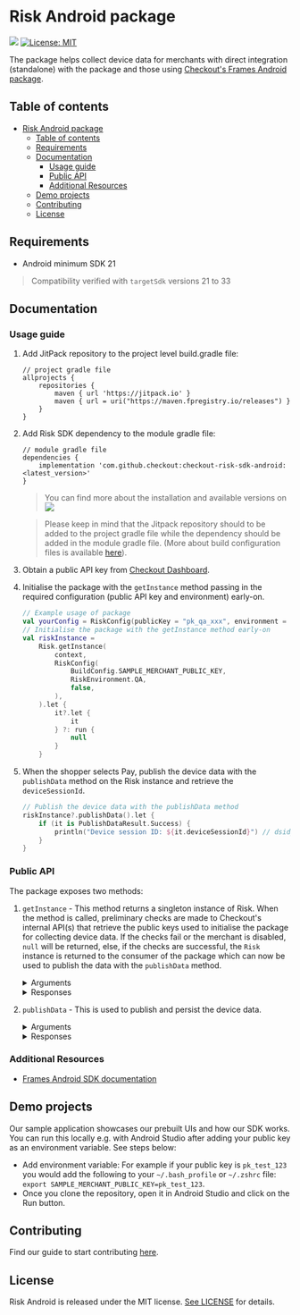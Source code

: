 #  Risk Android package
[![](https://jitpack.io/v/checkout/checkout-risk-sdk-android.svg)](https://jitpack.io/#checkout/checkout-risk-sdk-android)
[![License: MIT](https://img.shields.io/badge/License-MIT-green.svg)](LICENSE)

The package helps collect device data for merchants with direct integration (standalone) with the package and those using [Checkout's Frames Android package](https://github.com/checkout/frames-android).

## Table of contents
- [Risk Android package](#risk-android-package)
  - [Table of contents](#table-of-contents)
  - [Requirements](#requirements)
  - [Documentation](#documentation)
    - [Usage guide](#usage-guide)
    - [Public API](#public-api)
    - [Additional Resources](#additional-resources)
  - [Demo projects](#demo-projects)
  - [Contributing](#contributing)
  - [License](#license)


## Requirements
- Android minimum SDK 21

> Compatibility verified with `targetSdk` versions 21 to 33

## Documentation
### Usage guide
  1. Add JitPack repository to the project level build.gradle file:
        ```
        // project gradle file
        allprojects {
            repositories {
                maven { url 'https://jitpack.io' }
                maven { url = uri("https://maven.fpregistry.io/releases") }
            }
        }
        ```
  2. Add Risk SDK dependency to the module gradle file:
        ```
        // module gradle file
        dependencies {
            implementation 'com.github.checkout:checkout-risk-sdk-android:<latest_version>'
        }
        ```

        > You can find more about the installation and available versions on [![](https://jitpack.io/v/checkout/checkout-risk-sdk-android.svg)](https://jitpack.io/#checkout/checkout-risk-sdk-android)

        > Please keep in mind that the Jitpack repository should to be added to the project gradle file while the dependency should be added in the module gradle file. (More about build configuration files is available [here](https://developer.android.com/studio/build)).

  3. Obtain a public API key from [Checkout Dashboard](https://dashboard.checkout.com/developers/keys).
  4. Initialise the package with the `getInstance` method passing in the required configuration (public API key and environment) early-on.
        ```kotlin
        // Example usage of package
        val yourConfig = RiskConfig(publicKey = "pk_qa_xxx", environment = RiskEnvironment.QA)
        // Initialise the package with the getInstance method early-on
        val riskInstance =
            Risk.getInstance(
                context,
                RiskConfig(
                    BuildConfig.SAMPLE_MERCHANT_PUBLIC_KEY,
                    RiskEnvironment.QA,
                    false,
                ),
            ).let {
                it?.let {
                    it
                } ?: run {
                    null
                }
            }

        ```
   5. When the shopper selects Pay, publish the device data with the `publishData` method on the Risk instance and retrieve the `deviceSessionId`.
        ```kotlin
        // Publish the device data with the publishData method
        riskInstance?.publishData().let {
            if (it is PublishDataResult.Success) {
                println("Device session ID: ${it.deviceSessionId}") // dsid_XXXX
            }
        }
        ```

### Public API
The package exposes two methods:
1. `getInstance` - This method returns a singleton instance of Risk. When the method is called, preliminary checks are made to Checkout's internal API(s) that retrieve the public keys used to initialise the package for collecting device data. If the checks fail or the merchant is disabled, `null` will be returned, else, if the checks are successful, the `Risk` instance is returned to the consumer of the package which can now be used to publish the data with the `publishData` method.

    <details>
    <summary>Arguments</summary>

    ```kotlin
    data class RiskConfig(val publicKey: String, val environment: RiskEnvironment, val framesMode: Boolean = false)

    // Instance creation of Risk Android package
    public class Risk private constructor(...) {
        public companion object {
            ...
            public suspend fun getInstance(applicaitonContext: Context, config: RiskConfig): Risk? {
                ...
            }
        }
    }

    enum class RiskEnvironment {
        QA,
        SANDBOX,
        PROD
    }
    ```
    </details>

    <details>
    <summary>Responses</summary>

    ```kotlin
    class Risk private constructor(...) {
        companion object {
            ...
            suspend fun publishData(...): ... {
                ...
            }
        }
    }
    ```
    </details>


2. `publishData` - This is used to publish and persist the device data.

    <details>
    <summary>Arguments</summary>

    ```kotlin
    public suspend fun publishData(cardToken: string? = null): PublishDataResult {
    ...
    }
    ```
    </details>

    <details>
    <summary>Responses</summary>

    ```kotlin
        public sealed class PublishDataResult {
            public data class Success(val deviceSessionId: String) : PublishDataResult()

            public data object PublishFailure : PublishDataResult()
        }
    ```
    </details>

### Additional Resources
<!-- TODO: Add website documentation link here - [Risk Android SDK documentation](https://docs.checkout.com/risk/overview) -->
- [Frames Android SDK documentation](https://www.checkout.com/docs/developer-resources/sdks/frames-android-sdk)

## Demo projects
Our sample application showcases our prebuilt UIs and how our SDK works. You can run this locally e.g. with Android Studio after adding your public key as an environment variable. See steps below:
- Add environment variable: For example if your public key is `pk_test_123` you would add the following to your `~/.bash_profile` or `~/.zshrc` file:
`export SAMPLE_MERCHANT_PUBLIC_KEY=pk_test_123`.
- Once you clone the repository, open it in Android Studio and click on the Run button.

## Contributing
Find our guide to start contributing [here](https://github.com/checkout/checkout-risk-sdk-android/blob/main/CONTRIBUTING.md).

## License
Risk Android is released under the MIT license. [See LICENSE](https://github.com/checkout/checkout-risk-sdk-android/blob/main/LICENSE) for details.
